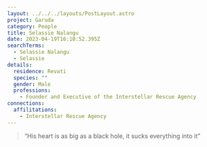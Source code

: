 ```yaml
---
layout: ../../../layouts/PostLayout.astro
project: Garuda
category: People
title: Selassie Nalangu
date: 2023-04-19T16:10:52.395Z
searchTerms:
  - Selassie Nalangu
  - Selassie
details:
  residence: Revati
  species: ""
  gender: Male
  professions:
    - Founder and Executive of the Interstellar Rescue Agency
connections:
  affilitations:
    - Interstellar Rescue Agency
---
```

> <!--StartFragment-->
>
> “His heart is as big as a black hole, it sucks everything into it”
>
> <!--EndFragment-->